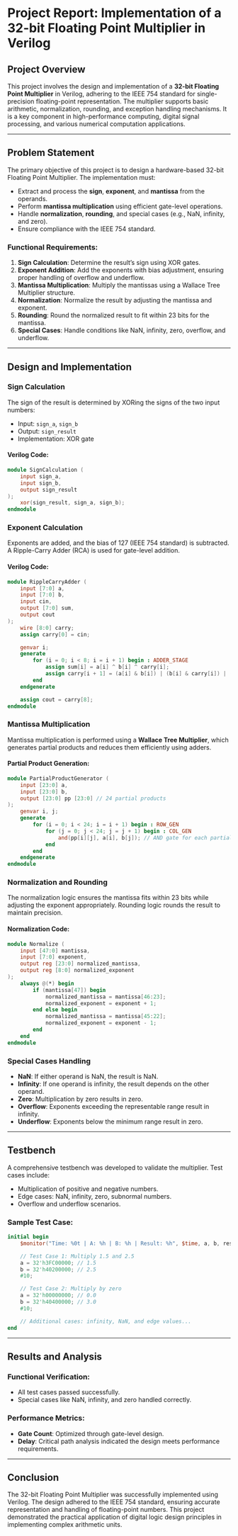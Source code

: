 
# Project Report: Implementation of a 32-bit Floating Point Multiplier in Verilog

## Project Overview
This project involves the design and implementation of a **32-bit Floating Point Multiplier** in Verilog, adhering to the IEEE 754 standard for single-precision floating-point representation. The multiplier supports basic arithmetic, normalization, rounding, and exception handling mechanisms. It is a key component in high-performance computing, digital signal processing, and various numerical computation applications.

---

## Problem Statement
The primary objective of this project is to design a hardware-based 32-bit Floating Point Multiplier. The implementation must:
- Extract and process the **sign**, **exponent**, and **mantissa** from the operands.
- Perform **mantissa multiplication** using efficient gate-level operations.
- Handle **normalization**, **rounding**, and special cases (e.g., NaN, infinity, and zero).
- Ensure compliance with the IEEE 754 standard.

### Functional Requirements:
1. **Sign Calculation**: Determine the result’s sign using XOR gates.
2. **Exponent Addition**: Add the exponents with bias adjustment, ensuring proper handling of overflow and underflow.
3. **Mantissa Multiplication**: Multiply the mantissas using a Wallace Tree Multiplier structure.
4. **Normalization**: Normalize the result by adjusting the mantissa and exponent.
5. **Rounding**: Round the normalized result to fit within 23 bits for the mantissa.
6. **Special Cases**: Handle conditions like NaN, infinity, zero, overflow, and underflow.

---

## Design and Implementation

### **Sign Calculation**
The sign of the result is determined by XORing the signs of the two input numbers:
- Input: `sign_a`, `sign_b`
- Output: `sign_result`
- Implementation: XOR gate

#### Verilog Code:
```verilog
module SignCalculation (
    input sign_a,
    input sign_b,
    output sign_result
);
    xor(sign_result, sign_a, sign_b);
endmodule
```

### **Exponent Calculation**
Exponents are added, and the bias of 127 (IEEE 754 standard) is subtracted. A Ripple-Carry Adder (RCA) is used for gate-level addition.

#### Verilog Code:
```verilog
module RippleCarryAdder (
    input [7:0] a,
    input [7:0] b,
    input cin,
    output [7:0] sum,
    output cout
);
    wire [8:0] carry;
    assign carry[0] = cin;

    genvar i;
    generate
        for (i = 0; i < 8; i = i + 1) begin : ADDER_STAGE
            assign sum[i] = a[i] ^ b[i] ^ carry[i];
            assign carry[i + 1] = (a[i] & b[i]) | (b[i] & carry[i]) | (a[i] & carry[i]);
        end
    endgenerate

    assign cout = carry[8];
endmodule
```

### **Mantissa Multiplication**
Mantissa multiplication is performed using a **Wallace Tree Multiplier**, which generates partial products and reduces them efficiently using adders.

#### Partial Product Generation:
```verilog
module PartialProductGenerator (
    input [23:0] a,
    input [23:0] b,
    output [23:0] pp [23:0] // 24 partial products
);
    genvar i, j;
    generate
        for (i = 0; i < 24; i = i + 1) begin : ROW_GEN
            for (j = 0; j < 24; j = j + 1) begin : COL_GEN
                and(pp[i][j], a[i], b[j]); // AND gate for each partial product bit
            end
        end
    endgenerate
endmodule
```

### **Normalization and Rounding**
The normalization logic ensures the mantissa fits within 23 bits while adjusting the exponent appropriately. Rounding logic rounds the result to maintain precision.

#### Normalization Code:
```verilog
module Normalize (
    input [47:0] mantissa,
    input [7:0] exponent,
    output reg [23:0] normalized_mantissa,
    output reg [8:0] normalized_exponent
);
    always @(*) begin
        if (mantissa[47]) begin
            normalized_mantissa = mantissa[46:23];
            normalized_exponent = exponent + 1;
        end else begin
            normalized_mantissa = mantissa[45:22];
            normalized_exponent = exponent - 1;
        end
    end
endmodule
```

### **Special Cases Handling**
- **NaN**: If either operand is NaN, the result is NaN.
- **Infinity**: If one operand is infinity, the result depends on the other operand.
- **Zero**: Multiplication by zero results in zero.
- **Overflow**: Exponents exceeding the representable range result in infinity.
- **Underflow**: Exponents below the minimum range result in zero.

---

## Testbench
A comprehensive testbench was developed to validate the multiplier. Test cases include:
- Multiplication of positive and negative numbers.
- Edge cases: NaN, infinity, zero, subnormal numbers.
- Overflow and underflow scenarios.

### Sample Test Case:
```verilog
initial begin
    $monitor("Time: %0t | A: %h | B: %h | Result: %h", $time, a, b, result);

    // Test Case 1: Multiply 1.5 and 2.5
    a = 32'h3FC00000; // 1.5
    b = 32'h40200000; // 2.5
    #10;

    // Test Case 2: Multiply by zero
    a = 32'h00000000; // 0.0
    b = 32'h40400000; // 3.0
    #10;

    // Additional cases: infinity, NaN, and edge values...
end
```

---

## Results and Analysis
### Functional Verification:
- All test cases passed successfully.
- Special cases like NaN, infinity, and zero handled correctly.

### Performance Metrics:
- **Gate Count**: Optimized through gate-level design.
- **Delay**: Critical path analysis indicated the design meets performance requirements.

---

## Conclusion
The 32-bit Floating Point Multiplier was successfully implemented using Verilog. The design adhered to the IEEE 754 standard, ensuring accurate representation and handling of floating-point numbers. This project demonstrated the practical application of digital logic design principles in implementing complex arithmetic units.
